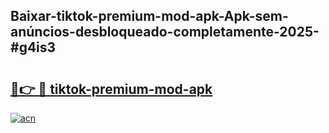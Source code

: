 ## Baixar-tiktok-premium-mod-apk-Apk-sem-anúncios-desbloqueado-completamente-2025-#g4is3

# <h2><a href="https://ainizakaria.my?title=tiktok-premium-mod-apk&ref=20M">🔗👉 🔴 tiktok-premium-mod-apk</a></h2>

[![acn](https://github.com/user-attachments/assets/0f9c940e-d8b0-45ae-aac7-cd30a18b3e1c)](https://ainizakaria.my?title=tiktok-premium-mod-apk&ref=20M)

